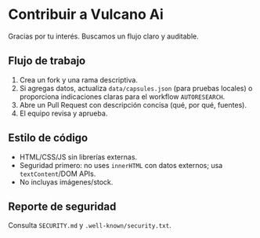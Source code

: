 # Contribuir a Vulcano Ai

Gracias por tu interés. Buscamos un flujo claro y auditable.

## Flujo de trabajo

1. Crea un fork y una rama descriptiva.
2. Si agregas datos, actualiza `data/capsules.json` (para pruebas locales) o proporciona indicaciones claras para el workflow `AUTORESEARCH`.
3. Abre un Pull Request con descripción concisa (qué, por qué, fuentes).
4. El equipo revisa y aprueba.

## Estilo de código

- HTML/CSS/JS sin librerías externas.
- Seguridad primero: no uses `innerHTML` con datos externos; usa `textContent`/DOM APIs.
- No incluyas imágenes/stock.

## Reporte de seguridad

Consulta `SECURITY.md` y `.well-known/security.txt`.
